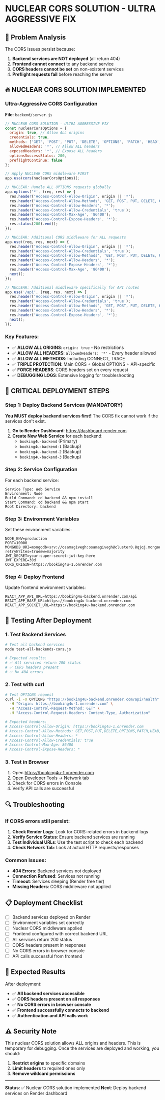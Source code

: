 # NUCLEAR CORS SOLUTION - ULTRA AGGRESSIVE FIX

## 🚨 Problem Analysis

The CORS issues persist because:
1. **Backend services are NOT deployed** (all return 404)
2. **Frontend cannot connect** to any backend service
3. **CORS headers cannot be set** on non-existent services
4. **Preflight requests fail** before reaching the server

## 🔥 NUCLEAR CORS SOLUTION IMPLEMENTED

### Ultra-Aggressive CORS Configuration

**File**: `backend/server.js`

```javascript
// NUCLEAR CORS SOLUTION - ULTRA AGGRESSIVE FIX
const nuclearCorsOptions = {
  origin: true, // Allow ALL origins
  credentials: true,
  methods: ['GET', 'POST', 'PUT', 'DELETE', 'OPTIONS', 'PATCH', 'HEAD', 'CONNECT', 'TRACE'],
  allowedHeaders: '*', // Allow ALL headers
  exposedHeaders: '*', // Expose ALL headers
  optionsSuccessStatus: 200,
  preflightContinue: false
};

// Apply NUCLEAR CORS middleware FIRST
app.use(cors(nuclearCorsOptions));

// NUCLEAR: Handle ALL OPTIONS requests globally
app.options('*', (req, res) => {
  res.header('Access-Control-Allow-Origin', origin || '*');
  res.header('Access-Control-Allow-Methods', 'GET, POST, PUT, DELETE, OPTIONS, PATCH, HEAD, CONNECT, TRACE');
  res.header('Access-Control-Allow-Headers', '*');
  res.header('Access-Control-Allow-Credentials', 'true');
  res.header('Access-Control-Max-Age', '86400');
  res.header('Access-Control-Expose-Headers', '*');
  res.status(200).end();
});

// NUCLEAR: Additional CORS middleware for ALL requests
app.use((req, res, next) => {
  res.header('Access-Control-Allow-Origin', origin || '*');
  res.header('Access-Control-Allow-Credentials', 'true');
  res.header('Access-Control-Allow-Methods', 'GET, POST, PUT, DELETE, OPTIONS, PATCH, HEAD, CONNECT, TRACE');
  res.header('Access-Control-Allow-Headers', '*');
  res.header('Access-Control-Expose-Headers', '*');
  res.header('Access-Control-Max-Age', '86400');
  next();
});

// NUCLEAR: Additional middleware specifically for API routes
app.use('/api', (req, res, next) => {
  res.header('Access-Control-Allow-Origin', origin || '*');
  res.header('Access-Control-Allow-Credentials', 'true');
  res.header('Access-Control-Allow-Methods', 'GET, POST, PUT, DELETE, OPTIONS, PATCH, HEAD, CONNECT, TRACE');
  res.header('Access-Control-Allow-Headers', '*');
  res.header('Access-Control-Expose-Headers', '*');
  next();
});
```

### Key Features:

- ✅ **ALLOW ALL ORIGINS**: `origin: true` - No restrictions
- ✅ **ALLOW ALL HEADERS**: `allowedHeaders: '*'` - Every header allowed
- ✅ **ALLOW ALL METHODS**: Including CONNECT, TRACE
- ✅ **TRIPLE PROTECTION**: Main CORS + Global OPTIONS + API-specific
- ✅ **FORCE HEADERS**: CORS headers set on every request
- ✅ **DEBUGGING LOGS**: Extensive logging for troubleshooting

## 🚀 CRITICAL DEPLOYMENT STEPS

### Step 1: Deploy Backend Services (MANDATORY)

**You MUST deploy backend services first!** The CORS fix cannot work if the services don't exist.

1. **Go to Render Dashboard**: https://dashboard.render.com
2. **Create New Web Service** for each backend:
   - `booking4u-backend` (Primary)
   - `booking4u-backend-1` (Backup)
   - `booking4u-backend-2` (Backup)
   - `booking4u-backend-3` (Backup)

### Step 2: Service Configuration

For each backend service:

```
Service Type: Web Service
Environment: Node
Build Command: cd backend && npm install
Start Command: cd backend && npm start
Root Directory: backend
```

### Step 3: Environment Variables

Set these environment variables:

```env
NODE_ENV=production
PORT=10000
MONGODB_URI=mongodb+srv://osamagivegh:osamagivegh@cluster0.8qjqj.mongodb.net/booking4u?retryWrites=true&w=majority
JWT_SECRET=your-super-secret-jwt-key-here
JWT_EXPIRE=30d
CORS_ORIGIN=https://booking4u-1.onrender.com
```

### Step 4: Deploy Frontend

Update frontend environment variables:

```env
REACT_APP_API_URL=https://booking4u-backend.onrender.com/api
REACT_APP_BASE_URL=https://booking4u-backend.onrender.com
REACT_APP_SOCKET_URL=https://booking4u-backend.onrender.com
```

## 🧪 Testing After Deployment

### 1. Test Backend Services

```bash
# Test all backend services
node test-all-backends-cors.js

# Expected results:
# ✅ All services return 200 status
# ✅ CORS headers present
# ✅ No 404 errors
```

### 2. Test with curl

```bash
# Test OPTIONS request
curl -i -X OPTIONS "https://booking4u-backend.onrender.com/api/health" \
  -H "Origin: https://booking4u-1.onrender.com" \
  -H "Access-Control-Request-Method: GET" \
  -H "Access-Control-Request-Headers: Content-Type, Authorization"

# Expected headers:
# Access-Control-Allow-Origin: https://booking4u-1.onrender.com
# Access-Control-Allow-Methods: GET,POST,PUT,DELETE,OPTIONS,PATCH,HEAD,CONNECT,TRACE
# Access-Control-Allow-Headers: *
# Access-Control-Allow-Credentials: true
# Access-Control-Max-Age: 86400
# Access-Control-Expose-Headers: *
```

### 3. Test in Browser

1. Open https://booking4u-1.onrender.com
2. Open Developer Tools → Network tab
3. Check for CORS errors in Console
4. Verify API calls are successful

## 🔍 Troubleshooting

### If CORS errors still persist:

1. **Check Render Logs**: Look for CORS-related errors in backend logs
2. **Verify Service Status**: Ensure backend services are running
3. **Test Individual URLs**: Use the test script to check each backend
4. **Check Network Tab**: Look at actual HTTP requests/responses

### Common Issues:

- **404 Errors**: Backend services not deployed
- **Connection Refused**: Services not running
- **Timeout**: Services sleeping (Render free tier)
- **Missing Headers**: CORS middleware not applied

## 📋 Deployment Checklist

- [ ] Backend services deployed on Render
- [ ] Environment variables set correctly
- [ ] Nuclear CORS middleware applied
- [ ] Frontend configured with correct backend URL
- [ ] All services return 200 status
- [ ] CORS headers present in responses
- [ ] No CORS errors in browser console
- [ ] API calls successful from frontend

## 🎯 Expected Results

After deployment:
- ✅ **All backend services accessible**
- ✅ **CORS headers present on all responses**
- ✅ **No CORS errors in browser console**
- ✅ **Frontend successfully connects to backend**
- ✅ **Authentication and API calls work**

## ⚠️ Security Note

This nuclear CORS solution allows ALL origins and headers. This is temporary for debugging. Once the services are deployed and working, you should:

1. **Restrict origins** to specific domains
2. **Limit headers** to required ones only
3. **Remove wildcard permissions**

---

**Status**: ✅ Nuclear CORS solution implemented
**Next**: Deploy backend services on Render dashboard
